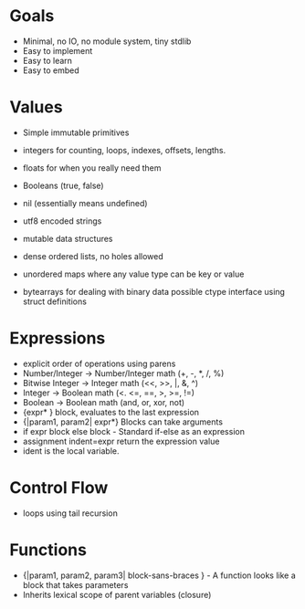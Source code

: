 # Goals

 - Minimal, no IO, no module system, tiny stdlib
 - Easy to implement
 - Easy to learn
 - Easy to embed

# Values

 - Simple immutable primitives
  - integers for counting, loops, indexes, offsets, lengths.
  - floats for when you really need them
  - Booleans (true, false)
  - nil (essentially means undefined)
  - utf8 encoded strings
   
 - mutable data structures
  - dense ordered lists, no holes allowed
  - unordered maps where any value type can be key or value
  - bytearrays for dealing with binary data possible ctype interface using struct definitions

# Expressions

 - explicit order of operations using parens
 - Number/Integer -> Number/Integer math (+, -, *, /, %)
 - Bitwise Integer -> Integer math (<<, >>, |, &, ^)
 - Integer -> Boolean math (<. <=, ==, >, >=, !=)
 - Boolean -> Boolean math (and, or, xor, not)
 - {expr* } block, evaluates to the last expression
 - {|param1, param2| expr*} Blocks can take arguments
 - if expr block else block - Standard if-else as an expression
 - assignment indent=expr return the expression value
  - ident is the local variable.

# Control Flow
 - loops using tail recursion

# Functions
 - {|param1, param2, param3| block-sans-braces } - A function looks like a block that takes parameters
  - Inherits lexical scope of parent variables (closure)

